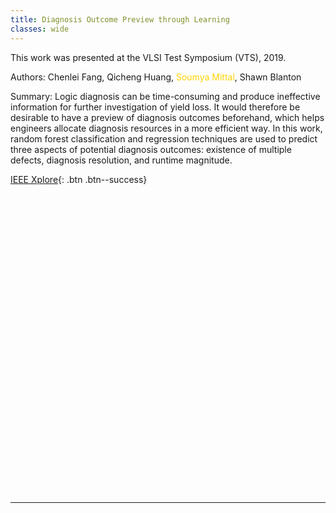 ```yaml
---
title: Diagnosis Outcome Preview through Learning
classes: wide
---
```


This work was presented at the VLSI Test Symposium (VTS), 2019.

Authors: Chenlei Fang, Qicheng Huang, <span style="color:#ffd300">Soumya Mittal</span>, Shawn Blanton

Summary: Logic diagnosis can be time-consuming and produce ineffective information for further investigation of yield loss. It would therefore be desirable to have a preview of diagnosis outcomes beforehand, which helps engineers allocate diagnosis resources in a more efficient way. In this work, random forest classification and regression techniques are used to predict three aspects of potential diagnosis outcomes: existence of multiple defects, diagnosis resolution, and runtime magnitude.  

[IEEE Xplore](https://ieeexplore.ieee.org/document/8758642){: .btn .btn--success}

<div id="adobe-dc-view" style="height: 480px"></div>
<script src="https://documentservices.adobe.com/view-sdk/viewer.js"></script>
<script type="text/javascript">
  document.addEventListener("adobe_dc_view_sdk.ready", function(){
    var adobeDCView = new AdobeDC.View({clientId: "b92bfd344a0744ef8ffd3e72979d4c40", divId: "adobe-dc-view"});
    adobeDCView.previewFile({
      content:{location: {url: "/assets/pdf/diagnosis-outcome-preview-through-learning-vts19-paper.pdf"}},
      metaData:{fileName: "diagnosis-outcome-preview-through-learning-vts19-paper.pdf"}
    }, { embedMode: "FULL_WINDOW", defaultViewMode: "FIT_WIDTH", showAnnotationTools: true, showDownloadPDF: true });
  });
</script>

---

